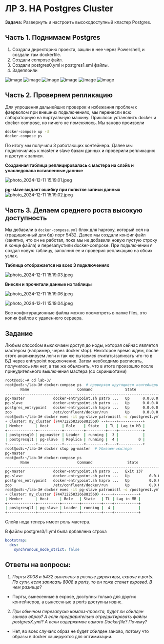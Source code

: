 # ЛР 3. HA Postgres Cluster

**Задача:**
Развернуть и настроить высокодоступный кластер Postgres.

## Часть 1. Поднимаем Postgres

1. Создали директорию проекта, зашли в нее через Powershell, и создали там dockerfile.
2. Создали compose файл.
3. Создали postgres0.yml и postgres1.eml файлы.
4. Задеплоили

![image](media/4f280952-ab9b-47f3-beba-c2863e93ed5e%20(1).jfif)
![image](media/4f280952-ab9b-47f3-beba-c2863e93ed5e%20(1).jfif)
![image](media/1c350cdc-2ddc-4a9a-ba2b-6afc0ac28dd3.jfif)
![image](media/91f14a0d-aadb-44df-a2b9-e22f0eebfede.jfif)
![image](media/4c7090cd-3ce8-4d5c-b418-f5eab2cc3d14.jfif)
![image](media/c2030d7e-d5bd-4b8b-81b3-62f42e8c1e9b.jfif)

## Часть 2. Проверяем репликацию

Для упрощения дальнейших проверок и избежания проблем с фаерволом при внешних
подключениях, мы перенесли всю лабораторную на виртуальную машину. Пришлось установить
docker и docker-compose, но ничего не поменялось. Мы заново произвели

```bash
docker-compose up -d
docker-compose ps 
```

По итогу мы получили 3 работающих контейнера. Далее мы подключились к master и slave
базам данных и проверили репликацию и доступ к записи.

**Созданная таблица реплицировалась с мастера на слэйв и унаследовала вставленные данные**

![photo_2024-12-11 15.19.01.jpeg](media/photo_2024-12-11%2015.19.01.jpeg)

**pg-slave выдает ошибку при попытке записи данных**
![photo_2024-12-11 15.19.02.jpeg](media/photo_2024-12-11%2015.19.02.jpeg)

## Часть 3. Делаем среднего роста высокую доступность

Мы добавили в `docker-compose.yml` блок для haproxy, который сел на (традиционный для
бд) порт 5432. Далее мы создали конфиг файл (занятно, что он не работал, пока мы не
добавили новую пустую строку в конце файла) и перезапустили docker-compose. При
подключении я создал новую таблицу, заполнил ее и проверил репликацию на обоих узлах.

**Таблица отображается на всех 3 подключениях**

![photo_2024-12-11 15.19.03.jpeg](media/photo_2024-12-11%2015.19.03.jpeg)

**Внесли и прочитали данные из таблицы**

![photo_2024-12-11 15.19.06.jpeg](media/photo_2024-12-11%2015.19.06.jpeg)

![photo_2024-12-11 15.19.04.jpeg](media/photo_2024-12-11%2015.19.04.jpeg)


Все конфигурационные файлы можно посмотреть в папке files, это копия файлов с 
удаленного сервера. 

## Задание

Любым способом выключаем доступ до ноды, которая сейчас является мастером (например, через docker stop). Некоторое время ждем, после этого анализируем логи и так же пытаемся считать/записать что-то в БД через entrypoint подключение. Затем необходимо расписать, получилось или нет, а так же объяснить, что в итоге произошло после принудительного выключения мастера (со скриншотами)

```sh
root@oo5:~# cd lab-3/
root@oo5:~/lab-3# docker-compose ps  # проверяем крутящиеся контейнеры
       Name                      Command               State                                         Ports                                       
-------------------------------------------------------------------------------------------------------------------------------------------------
pg-master             docker-entrypoint.sh patro ...   Up      0.0.0.0:5433->5432/tcp,:::5433->5432/tcp, 8008/tcp                                
pg-slave              docker-entrypoint.sh patro ...   Up      0.0.0.0:5434->5432/tcp,:::5434->5432/tcp, 8008/tcp                                
postgres_entrypoint   docker-entrypoint.sh hapro ...   Up      0.0.0.0:5432->5432/tcp,:::5432->5432/tcp, 0.0.0.0:7000->7000/tcp,:::7000->7000/tcp
zoo                   /etc/confluent/docker/run        Up      0.0.0.0:2181->2181/tcp,:::2181->2181/tcp, 2888/tcp, 3888/tcp                      
root@oo5:~/lab-3# docker exec -it pg-slave patronictl -c /postgres1.yml list  # проверяем точку зрения слэйва на текущую ситуацию
+ Cluster: my_cluster (7447122583266881560) --+----+-----------+
| Member      | Host      | Role    | State   | TL | Lag in MB |
+-------------+-----------+---------+---------+----+-----------+
| postgresql0 | pg-master | Leader  | running |  3 |           |
| postgresql1 | pg-slave  | Replica | running |  4 |         0 |
+-------------+-----------+---------+---------+----+-----------+
root@oo5:~/lab-3# docker stop pg-master  # Убиваем мастера
pg-master
root@oo5:~/lab-3# docker-compose ps
       Name                      Command                State                                           Ports                                       
----------------------------------------------------------------------------------------------------------------------------------------------------
pg-master             docker-entrypoint.sh patro ...   Exit 137                                                                                     
pg-slave              docker-entrypoint.sh patro ...   Up         0.0.0.0:5434->5432/tcp,:::5434->5432/tcp, 8008/tcp                                
postgres_entrypoint   docker-entrypoint.sh hapro ...   Up         0.0.0.0:5432->5432/tcp,:::5432->5432/tcp, 0.0.0.0:7000->7000/tcp,:::7000->7000/tcp
zoo                   /etc/confluent/docker/run        Up         0.0.0.0:2181->2181/tcp,:::2181->2181/tcp, 2888/tcp, 3888/tcp                      
root@oo5:~/lab-3# docker exec -it pg-slave patronictl -c /postgres1.yml list
+ Cluster: my_cluster (7447122583266881560) +----+-----------+
| Member      | Host     | Role   | State   | TL | Lag in MB |
+-------------+----------+--------+---------+----+-----------+
| postgresql1 | pg-slave | Leader | running |  4 |           |
+-------------+----------+--------+---------+----+-----------+
```

Слейв нода теперь имеет роль мастера.

В файлы postgres0/1.yml была добавлена строка 

```yml
bootstrap:
  dcs:
    synchronous_mode_strict: false
```

## Ответы на вопросы:

1) *Порты 8008 и 5432 вынесены в разные директивы, expose и ports. По сути, если записать
   8008 в ports, то он тоже станет exposed. В
   чем разница?*

- Порты, вынесенные в expose, доступны только для других контейнеров, а вынесенные в
  ports доступны извне.

2) *При обычном перезапуске композ-проекта, будет ли сбилден заново образ? А если
   предварительно отредактировать файлы
   postgresX.yml? А если содержимое самого Dockerfile? Почему?*

- Нет, во всех случаях образ не будет сбилден заново, потому что образы в docker
  кэшируются для оптимизации.
  
